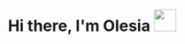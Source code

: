 <h1 align="center" color="white">Hi there, I'm Olesia</a> 
<img src="https://github.com/blackcater/blackcater/raw/main/images/Hi.gif" height="40"/></h1>



<!---
OlesiaFadina/OlesiaFadina is a ✨ special ✨ repository because its `README.md` (this file) appears on your GitHub profile.
You can click the Preview link to take a look at your changes.
--->
